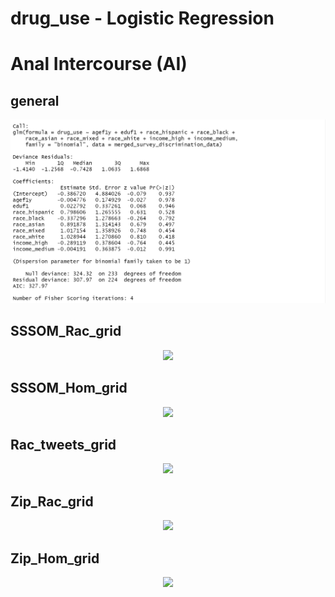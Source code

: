 
# drug_use - Logistic Regression

# Anal Intercourse (AI)
## general
<p align="center">
  <img src="https://github.com/meettyj/MSM-Discrimination-on-Twitter/raw/master/results/screenshots/regression/drug_use/general.png" />
</p>

## SSSOM_Rac_grid
<p align="center">
  <img src="https://github.com/meettyj/MSM-Discrimination-on-Twitter/raw/master/results/screenshots/regression/drug_use/SSSOM_Rac_grid.png" />
</p>

## SSSOM_Hom_grid
<p align="center">
  <img src="https://github.com/meettyj/MSM-Discrimination-on-Twitter/raw/master/results/screenshots/regression/drug_use/SSSOM_Hom_grid.png" />
</p>

## Rac_tweets_grid
<p align="center">
  <img src="https://github.com/meettyj/MSM-Discrimination-on-Twitter/raw/master/results/screenshots/regression/drug_use/Rac_tweets_grid.png" />
</p>

## Zip_Rac_grid
<p align="center">
  <img src="https://github.com/meettyj/MSM-Discrimination-on-Twitter/raw/master/results/screenshots/regression/drug_use/Zip_Rac_grid.png" />
</p>

## Zip_Hom_grid
<p align="center">
  <img src="https://github.com/meettyj/MSM-Discrimination-on-Twitter/raw/master/results/screenshots/regression/drug_use/Zip_Hom_grid.png" />
</p>




















